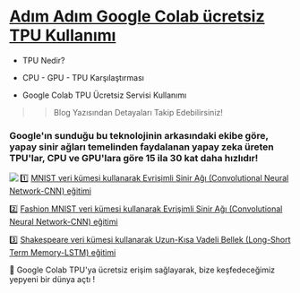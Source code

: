 
# [Adım Adım Google Colab ücretsiz TPU Kullanımı]() 
* TPU Nedir?

* CPU - GPU - TPU Karşılaştırması

* Google Colab TPU Ücretsiz Servisi Kullanımı

>> Blog Yazısından Detayaları Takip Edebilirsiniz!

### Google'ın sunduğu bu teknolojinin arkasındaki ekibe göre, yapay sinir ağları temelinden faydalanan yapay zeka üreten TPU'lar, CPU ve GPU'lara göre 15 ila 30 kat daha hızlıdır!
<img align="left" src="https://i.ytimg.com/vi/78P0pBj-i4c/maxresdefault.jpg">


1️⃣ [MNIST veri kümesi kullanarak Evrişimli Sinir Ağı (Convolutional Neural Network-CNN) eğitimi](https://colab.research.google.com/github/ayyucekizrak/Udemy_DerinOgrenmeyeGiris/blob/master/GoogleColab_TPU_Kullanimi/MNIST_TPU_Egitim.ipynb)

2️⃣ [Fashion MNIST veri kümesi kullanarak Evrişimli Sinir Ağı (Convolutional Neural Network-CNN) eğitimi](https://colab.research.google.com/github/ayyucekizrak/Udemy_DerinOgrenmeyeGiris/blob/master/GoogleColab_TPU_Kullanimi/Fashion_MNIST_TPU_Egitimi.ipynb)

3️⃣ [Shakespeare veri kümesi kullanarak Uzun-Kısa Vadeli Bellek (Long-Short Term Memory-LSTM) eğitimi](https://colab.research.google.com/github/ayyucekizrak/Udemy_DerinOgrenmeyeGiris/blob/master/GoogleColab_TPU_Kullanimi/LSTM__TPU_Egitimi.ipynb)

🌈 Google Colab TPU'ya ücretsiz erişim sağlayarak, bize keşfedeceğimiz yepyeni bir dünya açtı !
